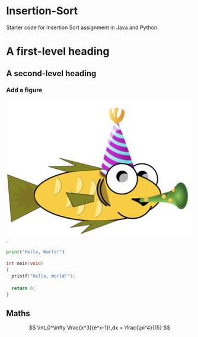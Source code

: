 # Insertion-Sort
Starter code for Insertion Sort assignment in Java and Python.

# A first-level heading

## A second-level heading

### Add a figure
![alt text for screen readers](fish.png).

```Python
print("Hello, World!")
```

```C++
int main(void)
{
  printf("Hello, World!");

  return 0;
}
```

## Maths

$$
  \int_0^\infty \frac{x^3}{e^x-1}\,dx = \frac{\pi^4}{15}
$$
